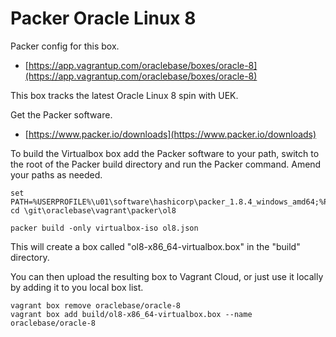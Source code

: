 # Packer Oracle Linux 8

Packer config for this box.

* [https://app.vagrantup.com/oraclebase/boxes/oracle-8](https://app.vagrantup.com/oraclebase/boxes/oracle-8)

This box tracks the latest Oracle Linux 8 spin with UEK.

Get the Packer software.

* [https://www.packer.io/downloads](https://www.packer.io/downloads)

To build the Virtualbox box add the Packer software to your path, switch to the root of the Packer build directory and run the Packer command. Amend your paths as needed.

```
set PATH=%USERPROFILE%\u01\software\hashicorp\packer_1.8.4_windows_amd64;%PATH%
cd \git\oraclebase\vagrant\packer\ol8

packer build -only virtualbox-iso ol8.json
```

This will create a box called "ol8-x86_64-virtualbox.box" in the "build" directory.

You can then upload the resulting box to Vagrant Cloud, or just use it locally by adding it to you local box list.

```
vagrant box remove oraclebase/oracle-8
vagrant box add build/ol8-x86_64-virtualbox.box --name oraclebase/oracle-8
```
